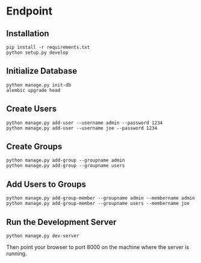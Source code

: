 # Endpoint
## Installation
```
pip install -r requirements.txt
python setup.py develop
```

## Initialize Database
```
python manage.py init-db
alembic upgrade head
```
## Create Users
```
python manage.py add-user --username admin --password 1234
python manage.py add-user --username joe --password 1234
```

## Create Groups
```
python manage.py add-group --groupname admin
python manage.py add-group --groupname users
```

## Add Users to Groups
```
python manage.py add-group-member --groupname admin --membername admin
python manage.py add-group-member --groupname users --membername joe
```

## Run the Development Server
```
python manage.py dev-server
```

Then point your browser to port 8000 on the machine where the server is running.
